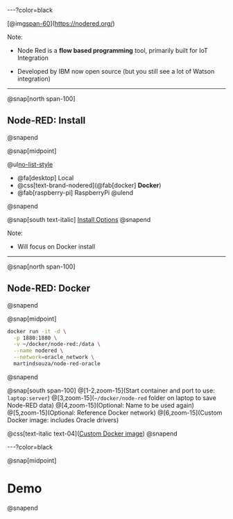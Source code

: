 ---?color=black

[@img[span-60](assets/img/logo-nodered.png)](https://nodered.org/)

Note:

- Node Red is a **flow based programming** tool, primarily built for IoT Integration

- Developed by IBM now open source (but you still see a lot of Watson integration)


---

@snap[north span-100]
## Node-RED: Install
@snapend


@snap[midpoint]


@ul[no-list-style](false)
- @fa[desktop] Local
- @css[text-brand-nodered](@fab[docker] **Docker**)
- @fab[raspberry-pi] RaspberryPi
@ulend

@snapend

@snap[south text-italic]
[Install Options](https://nodered.org/docs/getting-started/)
@snapend

Note:

- Will focus on Docker install


---

@snap[north span-100]
## Node-RED: Docker
@snapend


@snap[midpoint]
```bash
docker run -it -d \
  -p 1880:1880 \
  -v ~/docker/node-red:/data \
  --name nodered \
  --network=oracle_network \
  martindsouza/node-red-oracle
```
@snapend

@snap[south span-100]
@[1-2,zoom-15](Start container and port to use: `laptop:server`)
@[3,zoom-15](`~/docker/node-red` folder on laptop to save Node-RED data)
@[4,zoom-15](Optional: Name to be used again)
@[5,zoom-15](Optional: Reference Docker network)
@[6,zoom-15](Custom Docker image: includes Oracle drivers)

@css[text-italic text-04]([Custom Docker image](https://github.com/martindsouza/docker-node-red-oracle))
@snapend


---?color=black


@snap[midpoint]
# Demo
@snapend
